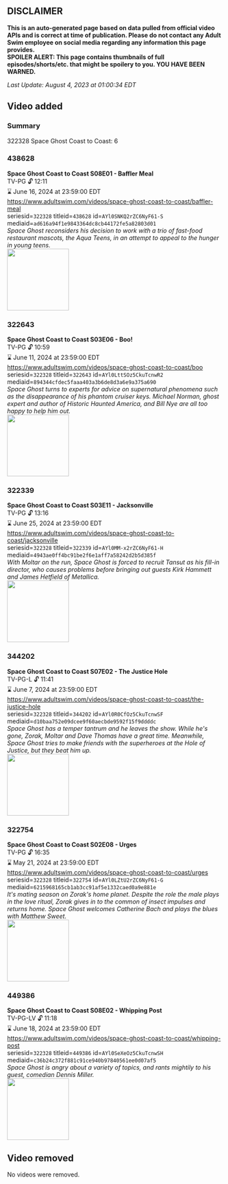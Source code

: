 ## DISCLAIMER
**This is an auto-generated page based on data pulled from official video APIs and is correct at time of publication. Please do not contact any Adult Swim employee on social media regarding any information this page provides.**  
**SPOILER ALERT: This page contains thumbnails of full episodes/shorts/etc. that might be spoilery to you. YOU HAVE BEEN WARNED.**  

_Last Update: August 4, 2023 at 01:00:34 EDT_
## Video added
### Summary
322328 Space Ghost Coast to Coast: 6  
### 438628
**Space Ghost Coast to Coast S08E01 - Baffler Meal**  
TV-PG 🔓 12:11  
⌛ June 16, 2024 at 23:59:00 EDT  
https://www.adultswim.com/videos/space-ghost-coast-to-coast/baffler-meal  
seriesid=`322328` titleid=`438628` id=`AYl0SNKQ2rZC6NyF61-S` mediaid=`ad616a94f1e9843364dc8cb44172fe5a82803d01`  
_Space Ghost reconsiders his decision to work with a trio of fast-food restaurant mascots, the Aqua Teens, in an attempt to appeal to the hunger in young teens._  
<a href="https://media.cdn.adultswim.com/uploads/20200420/thumbnails/2_204201159111-sgc2c_2301.jpg"><img src="https://media.cdn.adultswim.com/uploads/20200420/thumbnails/2_204201159111-sgc2c_2301.jpg" height="144px" /></a>
### 322643
**Space Ghost Coast to Coast S03E06 - Boo!**  
TV-PG 🔓 10:59  
⌛ June 11, 2024 at 23:59:00 EDT  
https://www.adultswim.com/videos/space-ghost-coast-to-coast/boo  
seriesid=`322328` titleid=`322643` id=`AYl0LttSOz5CkuTcnwR2` mediaid=`894344cfdec5faaa403a3b6de8d3a6e9a375a690`  
_Space Ghost turns to experts for advice on supernatural phenomena such as the disappearance of his phantom cruiser keys. Michael Norman, ghost expert and author of Historic Haunted America, and Bill Nye are all too happy to help him out._  
<a href="https://media.cdn.adultswim.com/uploads/20200417/thumbnails/2_2041795727-sgc2c_9606_dst_cid-9105379.jpg"><img src="https://media.cdn.adultswim.com/uploads/20200417/thumbnails/2_2041795727-sgc2c_9606_dst_cid-9105379.jpg" height="144px" /></a>
### 322339
**Space Ghost Coast to Coast S03E11 - Jacksonville**  
TV-PG 🔓 13:16  
⌛ June 25, 2024 at 23:59:00 EDT  
https://www.adultswim.com/videos/space-ghost-coast-to-coast/jacksonville  
seriesid=`322328` titleid=`322339` id=`AYl0MM-x2rZC6NyF61-H` mediaid=`4943ae0ff4bc91be2f6e1aff7a58242d2b5d385f`  
_With Moltar on the run, Space Ghost is forced to recruit Tansut as his fill-in director, who causes problems before bringing out guests Kirk Hammett and James Hetfield of Metallica._  
<a href="https://media.cdn.adultswim.com/uploads/20200417/thumbnails/2_20417959444-sgc2c_9611_dst_cid-9115506.jpg"><img src="https://media.cdn.adultswim.com/uploads/20200417/thumbnails/2_20417959444-sgc2c_9611_dst_cid-9115506.jpg" height="144px" /></a>
### 344202
**Space Ghost Coast to Coast S07E02 - The Justice Hole**  
TV-PG-L 🔓 11:41  
⌛ June 7, 2024 at 23:59:00 EDT  
https://www.adultswim.com/videos/space-ghost-coast-to-coast/the-justice-hole  
seriesid=`322328` titleid=`344202` id=`AYl0R0CfOz5CkuTcnwSF` mediaid=`d10baa752e09dcee9f60aecbde9592f15f9ddddc`  
_Space Ghost has a temper tantrum and he leaves the show.  While he's gone, Zorak, Moltar and Dave Thomas have a great time.  Meanwhile, Space Ghost tries to make friends with the superheroes at the Hole of Justice, but they beat him up._  
<a href="https://media.cdn.adultswim.com/uploads/20200420/thumbnails/2_20420115464-sgc2c_2102_dst_cid-9200043.jpg"><img src="https://media.cdn.adultswim.com/uploads/20200420/thumbnails/2_20420115464-sgc2c_2102_dst_cid-9200043.jpg" height="144px" /></a>
### 322754
**Space Ghost Coast to Coast S02E08 - Urges**  
TV-PG 🔓 16:35  
⌛ May 21, 2024 at 23:59:00 EDT  
https://www.adultswim.com/videos/space-ghost-coast-to-coast/urges  
seriesid=`322328` titleid=`322754` id=`AYl0LZtU2rZC6NyF61-G` mediaid=`6215968165cb1ab3cc91af5e1332caed0a9e881e`  
_It's mating season on Zorak's home planet. Despite the role the male plays in the love ritual, Zorak gives in to the common of insect impulses and returns home. Space Ghost welcomes Catherine Bach and plays the blues with Matthew Sweet._  
<a href="https://media.cdn.adultswim.com/uploads/20200417/thumbnails/2_20417953154-sgc2c_9508_dst_cid-9074383.jpg"><img src="https://media.cdn.adultswim.com/uploads/20200417/thumbnails/2_20417953154-sgc2c_9508_dst_cid-9074383.jpg" height="144px" /></a>
### 449386
**Space Ghost Coast to Coast S08E02 - Whipping Post**  
TV-PG-LV 🔓 11:18  
⌛ June 18, 2024 at 23:59:00 EDT  
https://www.adultswim.com/videos/space-ghost-coast-to-coast/whipping-post  
seriesid=`322328` titleid=`449386` id=`AYl0SeXeOz5CkuTcnwSH` mediaid=`c36b24c372f881c91ce940b97840561ee0d07af5`  
_Space Ghost is angry about a variety of topics, and rants mightily to his guest, comedian Dennis Miller._  
<a href="https://media.cdn.adultswim.com/uploads/20200420/thumbnails/2_204201159333-sgc2c_2302.jpg"><img src="https://media.cdn.adultswim.com/uploads/20200420/thumbnails/2_204201159333-sgc2c_2302.jpg" height="144px" /></a>
## Video removed
No videos were removed.  
